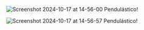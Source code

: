 
![Screenshot 2024-10-17 at 14-56-00 Pendulástico!](https://github.com/user-attachments/assets/de4d67d4-e3c7-40cb-9aa1-7f8b3360ff0a)

![Screenshot 2024-10-17 at 14-56-57 Pendulástico!](https://github.com/user-attachments/assets/42baecca-b432-4738-9a34-3712eb387c5d)

